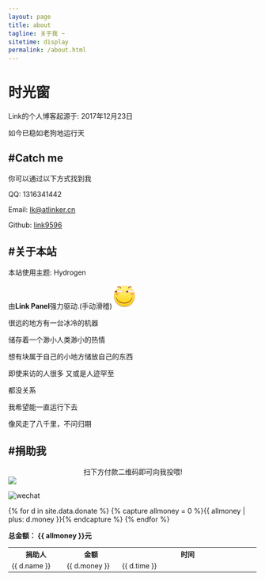 ```yaml
---
layout: page
title: about
tagline: 关于我 ~
sitetime: display
permalink: /about.html
---
```


# 时光窗

Link的个人博客起源于: 2017年12月23日

如今已稳如老狗地运行<span id="sitetime2"></span>天

## #Catch me

你可以通过以下方式找到我

QQ: 1316341442

Email: <a href="mailto:lk@atlinker.cn">lk@atlinker.cn</a>

Github: [link9596](https://github.com/link9596)

## #关于本站

本站使用主题: Hydrogen

由**Link Panel**强力驱动.(手动滑稽)![手动滑稽](/exp/funny.png)


很远的地方有一台冰冷的机器

储存着一个渺小人类渺小的热情

想有块属于自己的小地方储放自己的东西

即使来访的人很多 又或是人迹罕至

都没关系

我希望能一直运行下去

像风走了八千里，不问归期

## #捐助我

<center>扫下方付款二维码即可向我投喂!</center>

<img align="center" style="display:table-cell" src="https://atlinker.cn/pay/pay.png">

![wechat](https://atlinker.cn/pay/wechat.png)

<table>
  <tr>
    <th width="20%">捐助人</th>
    <th width="20%">金额</th>
    <th width="50%">时间</th>
  </tr>
 {% for d in site.data.donate %}
{% capture allmoney = 0 %}{{ allmoney | plus: d.money }}{% endcapture %}
  <tr>
    <td> {{ d.name }} </td>
    <td> {{ d.money }} </td>
    <td> {{ d.time }} </td>
  </tr>
 {% endfor %}<p><b>总金额： {{ allmoney }}元</b></p>
</table>

